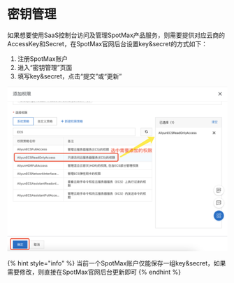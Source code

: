 # 密钥管理

如果想要使用SaaS控制台访问及管理SpotMax产品服务，则需要提供对应云商的AccessKey和Secret，在SpotMax官网后台设置key&secret的方式如下：

1. 注册SpotMax账户
2. 进入“密钥管理”页面
3. 填写key&secret，点击“提交”或“更新”

![](../.gitbook/assets/image%20%28136%29.png)

{% hint style="info" %}
当前一个SpotMax账户仅能保存一组key&secret，如果需要修改，则直接在SpotMax官网后台更新即可
{% endhint %}



